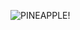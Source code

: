 ![PINEAPPLE!](https://images.unsplash.com/photo-1496843916299-590492c751f4?ixlib=rb-1.2.1&auto=format&fit=crop&w=1351&q=80)
